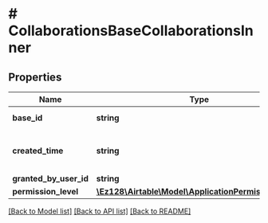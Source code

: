 # # CollaborationsBaseCollaborationsInner

## Properties

Name | Type | Description | Notes
------------ | ------------- | ------------- | -------------
**base_id** | **string** | Base ID, a unique identifier for a base. |
**created_time** | **string** | A date timestamp in the ISO format, eg:\&quot;2018-01-01T00:00:00.000Z\&quot; |
**granted_by_user_id** | **string** | A user ID |
**permission_level** | [**\Ez128\Airtable\Model\ApplicationPermissionLevels**](ApplicationPermissionLevels.md) |  |

[[Back to Model list]](../../README.md#models) [[Back to API list]](../../README.md#endpoints) [[Back to README]](../../README.md)
